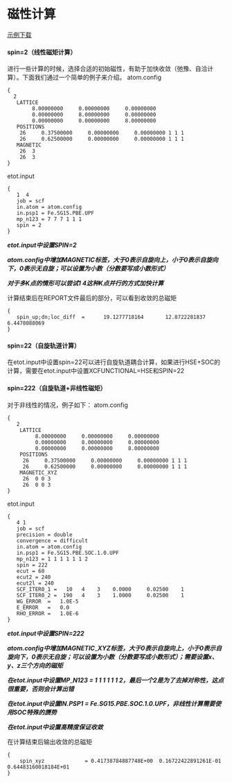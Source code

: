 # 磁性计算
[示例下载](http://www.pwmat.com/tarble/tutorial_magnetic_1.zip)
#### spin=2（线性磁矩计算）
进行一些计算的时候，选择合适的初始磁性，有助于加快收敛（弛豫、自洽计算）。下面我们通过一个简单的例子来介绍。
atom.config
``` 
{
  2
   LATTICE
        8.00000000     0.00000000     0.00000000
        0.00000000     8.00000000     0.00000000
        0.00000000     0.00000000     8.00000000
   POSITIONS
    26     0.37500000     0.00000000     0.00000000 1 1 1
    26     0.62500000     0.00000000     0.00000000 1 1 1
   MAGNETIC
    26  3
    26  3	
}
```
etot.input
```
{
   1  4
   job = scf
   in.atom = atom.config
   in.psp1 = Fe.SG15.PBE.UPF
   mp_n123 = 7 7 7 1 1 1
   spin = 2	
}
```
**_etot.input中设置SPIN=2_**

**_atom.config中增加MAGNETIC标签，大于0表示自旋向上，小于0表示自旋向下，0表示无自旋；可以设置为小数（分数要写成小数形式）_**

**_对于多K点的情形可以尝试1 4这种K点并行的方式加快计算_**

计算结束后在REPORT文件最后的部分，可以看到收敛的总磁矩
```
{
   spin_up;dn;loc_diff  =      19.1277718164       12.8722281837        6.4478088069
}
```
#### spin=22（自旋轨道计算）
在etot.input中设置spin=22可以进行自旋轨道耦合计算，如果进行HSE+SOC的计算，需要在etot.input中设置XCFUNCTIONAL=HSE和SPIN=22
#### spin=222（自旋轨道+非线性磁矩）
对于非线性的情况，例子如下：
atom.config
```
{
   2
    LATTICE
         8.00000000     0.00000000     0.00000000
         0.00000000     8.00000000     0.00000000
         0.00000000     0.00000000     8.00000000
    POSITIONS
     26     0.37500000     0.00000000     0.00000000 1 1 1
     26     0.62500000     0.00000000     0.00000000 1 1 1
    MAGNETIC_XYZ
     26  0 0 3
     26  0 0 3		
}
```
etot.input
```
{
   4 1
   job = scf
   precision = double
   convergence = difficult
   in.atom = atom.config
   in.psp1 = Fe.SG15.PBE.SOC.1.0.UPF
   mp_n123 = 1 1 1 1 1 1 2
   spin = 222
   ecut = 60
   ecut2 = 240
   ecut2l = 240
   SCF_ITER0_1 =   10   4    3    0.0000     0.02500    1
   SCF_ITER0_2 =  190   4    3    1.0000     0.02500    1
   WG_ERROR  =   1.0E-5
   E_ERROR   =   0.0
   RHO_ERROR =   1.0E-6		
}
```
**_etot.input中设置SPIN=222_**

**_atom.config中增加MAGNETIC_**\_**_XYZ标签，大于0表示自旋向上，小于0表示自旋向下，0表示无自旋；可以设置为小数（分数要写成小数形式）；需要设置x、y、z三个方向的磁矩_**

**_在etot.input中设置MP_**\_**_N123 = 1 1 1 1 1 1 2，最后一个2是为了去掉对称性，这点很重要，否则会计算出错_**

**_在etot.input中设置IN.PSP1 = Fe.SG15.PBE.SOC.1.0.UPF，非线性计算需要使用SOC特殊的赝势_**

**_在etot.input中设置高精度保证收敛_**

在计算结束后输出收敛的总磁矩
```
{
    spin_xyz             = 0.41738784887748E+00  0.16722422891261E-01  0.64483160018184E+01		
}
```

